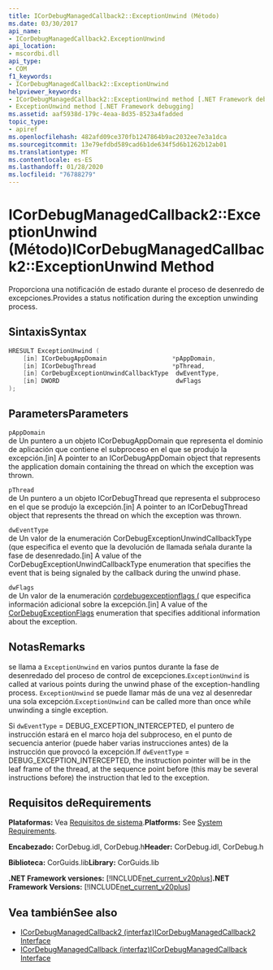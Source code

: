 ```yaml
---
title: ICorDebugManagedCallback2::ExceptionUnwind (Método)
ms.date: 03/30/2017
api_name:
- ICorDebugManagedCallback2.ExceptionUnwind
api_location:
- mscordbi.dll
api_type:
- COM
f1_keywords:
- ICorDebugManagedCallback2::ExceptionUnwind
helpviewer_keywords:
- ICorDebugManagedCallback2::ExceptionUnwind method [.NET Framework debugging]
- ExceptionUnwind method [.NET Framework debugging]
ms.assetid: aaf5938d-179c-4eaa-8d35-8523a4fadded
topic_type:
- apiref
ms.openlocfilehash: 482afd09ce370fb1247864b9ac2032ee7e3a1dca
ms.sourcegitcommit: 13e79efdbd589cad6b1de634f5d6b1262b12ab01
ms.translationtype: MT
ms.contentlocale: es-ES
ms.lasthandoff: 01/28/2020
ms.locfileid: "76788279"
---
```

# <a name="icordebugmanagedcallback2exceptionunwind-method"></a><span data-ttu-id="0167c-102">ICorDebugManagedCallback2::ExceptionUnwind (Método)</span><span class="sxs-lookup"><span data-stu-id="0167c-102">ICorDebugManagedCallback2::ExceptionUnwind Method</span></span>
<span data-ttu-id="0167c-103">Proporciona una notificación de estado durante el proceso de desenredo de excepciones.</span><span class="sxs-lookup"><span data-stu-id="0167c-103">Provides a status notification during the exception unwinding process.</span></span>  
  
## <a name="syntax"></a><span data-ttu-id="0167c-104">Sintaxis</span><span class="sxs-lookup"><span data-stu-id="0167c-104">Syntax</span></span>  
  
```cpp  
HRESULT ExceptionUnwind (  
    [in] ICorDebugAppDomain                  *pAppDomain,  
    [in] ICorDebugThread                     *pThread,  
    [in] CorDebugExceptionUnwindCallbackType  dwEventType,  
    [in] DWORD                                dwFlags  
);  
```  
  
## <a name="parameters"></a><span data-ttu-id="0167c-105">Parameters</span><span class="sxs-lookup"><span data-stu-id="0167c-105">Parameters</span></span>  
 `pAppDomain`  
 <span data-ttu-id="0167c-106">de Un puntero a un objeto ICorDebugAppDomain que representa el dominio de aplicación que contiene el subproceso en el que se produjo la excepción.</span><span class="sxs-lookup"><span data-stu-id="0167c-106">[in] A pointer to an ICorDebugAppDomain object that represents the application domain containing the thread on which the exception was thrown.</span></span>  
  
 `pThread`  
 <span data-ttu-id="0167c-107">de Un puntero a un objeto ICorDebugThread que representa el subproceso en el que se produjo la excepción.</span><span class="sxs-lookup"><span data-stu-id="0167c-107">[in] A pointer to an ICorDebugThread object that represents the thread on which the exception was thrown.</span></span>  
  
 `dwEventType`  
 <span data-ttu-id="0167c-108">de Un valor de la enumeración CorDebugExceptionUnwindCallbackType (que especifica el evento que la devolución de llamada señala durante la fase de desenredado.</span><span class="sxs-lookup"><span data-stu-id="0167c-108">[in] A value of the CorDebugExceptionUnwindCallbackType enumeration that specifies the event that is being signaled by the callback during the unwind phase.</span></span>  
  
 `dwFlags`  
 <span data-ttu-id="0167c-109">de Un valor de la enumeración [cordebugexceptionflags (](cordebugexceptionflags-enumeration.md) que especifica información adicional sobre la excepción.</span><span class="sxs-lookup"><span data-stu-id="0167c-109">[in] A value of the [CorDebugExceptionFlags](cordebugexceptionflags-enumeration.md) enumeration that specifies additional information about the exception.</span></span>  
  
## <a name="remarks"></a><span data-ttu-id="0167c-110">Notas</span><span class="sxs-lookup"><span data-stu-id="0167c-110">Remarks</span></span>  
 <span data-ttu-id="0167c-111">se llama a `ExceptionUnwind` en varios puntos durante la fase de desenredado del proceso de control de excepciones.</span><span class="sxs-lookup"><span data-stu-id="0167c-111">`ExceptionUnwind` is called at various points during the unwind phase of the exception-handling process.</span></span> <span data-ttu-id="0167c-112">`ExceptionUnwind` se puede llamar más de una vez al desenredar una sola excepción.</span><span class="sxs-lookup"><span data-stu-id="0167c-112">`ExceptionUnwind` can be called more than once while unwinding a single exception.</span></span>  
  
 <span data-ttu-id="0167c-113">Si `dwEventType` = DEBUG_EXCEPTION_INTERCEPTED, el puntero de instrucción estará en el marco hoja del subproceso, en el punto de secuencia anterior (puede haber varias instrucciones antes) de la instrucción que provocó la excepción.</span><span class="sxs-lookup"><span data-stu-id="0167c-113">If `dwEventType` = DEBUG_EXCEPTION_INTERCEPTED, the instruction pointer will be in the leaf frame of the thread, at the sequence point before (this may be several instructions before) the instruction that led to the exception.</span></span>  
  
## <a name="requirements"></a><span data-ttu-id="0167c-114">Requisitos de</span><span class="sxs-lookup"><span data-stu-id="0167c-114">Requirements</span></span>  
 <span data-ttu-id="0167c-115">**Plataformas:** Vea [Requisitos de sistema](../../../../docs/framework/get-started/system-requirements.md).</span><span class="sxs-lookup"><span data-stu-id="0167c-115">**Platforms:** See [System Requirements](../../../../docs/framework/get-started/system-requirements.md).</span></span>  
  
 <span data-ttu-id="0167c-116">**Encabezado:** CorDebug.idl, CorDebug.h</span><span class="sxs-lookup"><span data-stu-id="0167c-116">**Header:** CorDebug.idl, CorDebug.h</span></span>  
  
 <span data-ttu-id="0167c-117">**Biblioteca:** CorGuids.lib</span><span class="sxs-lookup"><span data-stu-id="0167c-117">**Library:** CorGuids.lib</span></span>  
  
 <span data-ttu-id="0167c-118">**.NET Framework versiones:** [!INCLUDE[net_current_v20plus](../../../../includes/net-current-v20plus-md.md)]</span><span class="sxs-lookup"><span data-stu-id="0167c-118">**.NET Framework Versions:** [!INCLUDE[net_current_v20plus](../../../../includes/net-current-v20plus-md.md)]</span></span>  
  
## <a name="see-also"></a><span data-ttu-id="0167c-119">Vea también</span><span class="sxs-lookup"><span data-stu-id="0167c-119">See also</span></span>

- [<span data-ttu-id="0167c-120">ICorDebugManagedCallback2 (interfaz)</span><span class="sxs-lookup"><span data-stu-id="0167c-120">ICorDebugManagedCallback2 Interface</span></span>](icordebugmanagedcallback2-interface.md)
- [<span data-ttu-id="0167c-121">ICorDebugManagedCallback (interfaz)</span><span class="sxs-lookup"><span data-stu-id="0167c-121">ICorDebugManagedCallback Interface</span></span>](icordebugmanagedcallback-interface.md)
